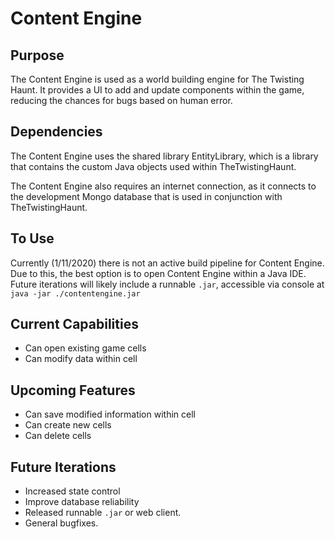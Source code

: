 # Content Engine
##  Purpose
The Content Engine is used as a world building engine for The Twisting Haunt. It provides a UI to add and update components within the game, reducing the chances for bugs based on human error.
## Dependencies
The Content Engine uses the shared library EntityLibrary, which is a library that contains the custom Java objects used within TheTwistingHaunt.

The Content Engine also requires an internet connection, as it connects to the development Mongo database that is used in conjunction with TheTwistingHaunt.
## To Use
Currently (1/11/2020) there is not an active build pipeline for Content Engine. Due to this, the best option is to open Content Engine within a Java IDE.
Future iterations will likely include a runnable `.jar`, accessible via console at `java -jar ./contentengine.jar`
## Current Capabilities
- Can open existing game cells
- Can modify data within cell
## Upcoming Features
- Can save modified information within cell
- Can create new cells
- Can delete cells
## Future Iterations
- Increased state control
- Improve database reliability
- Released runnable `.jar` or web client.
- General bugfixes.